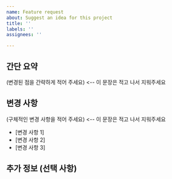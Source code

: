 ```yaml
---
name: Feature request
about: Suggest an idea for this project
title: ''
labels: ''
assignees: ''

---
```


## 간단 요약
(변경된 점을 간략하게 적어 주세요) <-- 이 문장은 적고 나서 지워주세요

## 변경 사항
(구체적인 변경 사항을 적어 주세요) <-- 이 문장은 적고 나서 지워주세요

- [변경 사항 1]
- [변경 사항 2]
- [변경 사항 3]

## 추가 정보 (선택 사항)
